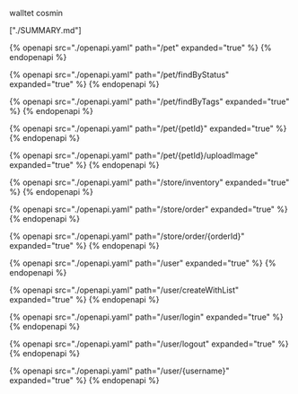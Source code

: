 walltet  cosmin


["./SUMMARY.md"]


{% openapi src="./openapi.yaml" path="/pet" expanded="true" %} {% endopenapi %}

{% openapi src="./openapi.yaml" path="/pet/findByStatus" expanded="true" %} {% endopenapi %}

{% openapi src="./openapi.yaml" path="/pet/findByTags" expanded="true" %} {% endopenapi %}

{% openapi src="./openapi.yaml" path="/pet/{petId}" expanded="true" %} {% endopenapi %}

{% openapi src="./openapi.yaml" path="/pet/{petId}/uploadImage" expanded="true" %} {% endopenapi %}

{% openapi src="./openapi.yaml" path="/store/inventory" expanded="true" %} {% endopenapi %}

{% openapi src="./openapi.yaml" path="/store/order" expanded="true" %} {% endopenapi %}

{% openapi src="./openapi.yaml" path="/store/order/{orderId}" expanded="true" %} {% endopenapi %}

{% openapi src="./openapi.yaml" path="/user" expanded="true" %} {% endopenapi %}

{% openapi src="./openapi.yaml" path="/user/createWithList" expanded="true" %} {% endopenapi %}

{% openapi src="./openapi.yaml" path="/user/login" expanded="true" %} {% endopenapi %}

{% openapi src="./openapi.yaml" path="/user/logout" expanded="true" %} {% endopenapi %}

{% openapi src="./openapi.yaml" path="/user/{username}" expanded="true" %} {% endopenapi %}
